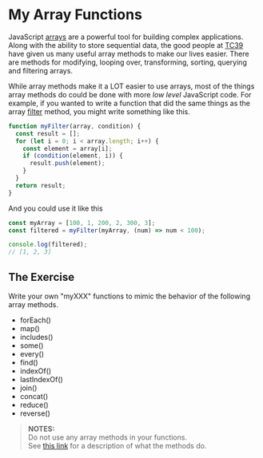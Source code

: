# My Array Functions

JavaScript [arrays](https://developer.mozilla.org/en-US/docs/Web/JavaScript/Reference/Global_Objects/Array) are a powerful tool for building complex applications. Along with the ability to store sequential data, the good people at [TC39](https://tc39.es/) have given us many useful array methods to make our lives easier. There are methods for modifying, looping over, transforming, sorting, querying and filtering arrays.

While array methods make it a LOT easier to use arrays, most of the things array methods do could be done with more _low level_ JavaScript code. For example, if you wanted to write a function that did the same things as the array [filter](https://developer.mozilla.org/en-US/docs/Web/JavaScript/Reference/Global_Objects/Array/filter) method, you might write something like this.

```js
function myFilter(array, condition) {
  const result = [];
  for (let i = 0; i < array.length; i++) {
    const element = array[i];
    if (condition(element, i)) {
      result.push(element);
    }
  }
  return result;
}
```

And you could use it like this

```js
const myArray = [100, 1, 200, 2, 300, 3];
const filtered = myFilter(myArray, (num) => num < 100);

console.log(filtered);
// [1, 2, 3]
```

## The Exercise

Write your own "myXXX" functions to mimic the behavior of the following array methods.

* forEach()
* map()
* includes()
* some()
* every()
* find()
* indexOf()
* lastIndexOf()
* join()
* concat()
* reduce()
* reverse()

> **NOTES:** <br/>
> Do not use any array methods in your functions.<br/>
> See [this link](https://developer.mozilla.org/en-US/docs/Web/JavaScript/Reference/Global_Objects/Array) for a description of what the methods do.
